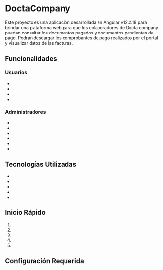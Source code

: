# DoctaCompany

Este proyecto es una aplicación desarrollada en Angular v12.2.18 para brindar una plataforma web para que los colaboradores de Docta company puedan consultar los documentos pagados y documentos pendientes de pago. Podrán descargar los comprobantes de pago realizados por el portal y visualizar datos de las facturas.

## Funcionalidades

### Usuarios
<!-- lo que pueden hacer los usuarios -->
- 
- 
- 
- 

### Administradores

- 
- 
- 
- 
- 
- 

## Tecnologías Utilizadas

- 
-  
- 
- 
- 

## Inicio Rápido

1. 
2. 
3. 
4. 
5. 

## Configuración Requerida

